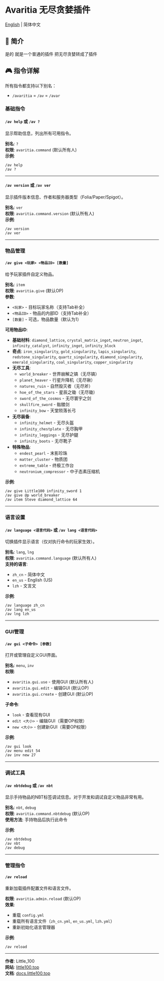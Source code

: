 # Avaritia 无尽贪婪插件

[English](README_EN.md) | 简体中文

## 📖 简介

是的 就是一个普通的插件 把无尽贪婪转成了插件

## 🎮 指令详解

所有指令都支持以下别名：
- `/avaritia` = `/av` = `/avar`

### 基础指令

#### `/av help` 或 `/av ?`
显示帮助信息，列出所有可用指令。

**别名**: `?`  
**权限**: `avaritia.command` (默认所有人)  
**示例**:
```
/av help
/av ?
```

---

#### `/av version` 或 `/av ver`
显示插件版本信息、作者和服务器类型（Folia/Paper/Spigot）。

**别名**: `ver`  
**权限**: `avaritia.command.version` (默认所有人)  
**示例**:
```
/av version
/av ver
```

---

### 物品管理

#### `/av give <玩家> <物品ID> [数量]`
给予玩家插件自定义物品。

**别名**: `item`  
**权限**: `avaritia.give` (默认OP)  
**参数**:
- `<玩家>` - 目标玩家名称（支持Tab补全）
- `<物品ID>` - 物品的内部ID（支持Tab补全）
- `[数量]` - 可选，物品数量（默认为1）

**可用物品ID**:
- **基础材料**: `diamond_lattice`, `crystal_matrix_ingot`, `neutron_ingot`, `infinity_catalyst`, `infinity_ingot`, `infinity_block`
- **奇点**: `iron_singularity`, `gold_singularity`, `lapis_singularity`, `redstone_singularity`, `quartz_singularity`, `diamond_singularity`, `emerald_singularity`, `coal_singularity`, `copper_singularity`
- **无尽工具**: 
  - `world_breaker` - 世界崩解之镐（无尽镐）
  - `planet_heaver` - 行星升降机（无尽锹）
  - `natures_ruin` - 自然毁灭者（无尽斧）
  - `hoe_of_the_stars` - 星辰之锄（无尽锄）
  - `sword_of_the_cosmos` - 无尽寰宇之剑
  - `skullfire_sword` - 骷髅剑
  - `infinity_bow` - 天堂陨落长弓
- **无尽装备**: 
  - `infinity_helmet` - 无尽头盔
  - `infinity_chestplate` - 无尽胸甲
  - `infinity_leggings` - 无尽护腿
  - `infinity_boots` - 无尽靴子
- **特殊物品**: 
  - `endest_pearl` - 末影珍珠
  - `matter_cluster` - 物质团
  - `extreme_table` - 终极工作台
  - `neutronium_compressor` - 中子态素压缩机

**示例**:
```
/av give Little100 infinity_sword 1
/av give @p world_breaker
/av item Steve diamond_lattice 64
```

---

### 语言设置

#### `/av language <语言代码>` 或 `/av lang <语言代码>`
切换插件显示语言（仅对执行命令的玩家生效）。

**别名**: `lang`, `lng`  
**权限**: `avaritia.command.language` (默认所有人)  
**支持的语言**:
- `zh_cn` - 简体中文
- `en_us` - English (US)
- `lzh` - 文言文

**示例**:
```
/av language zh_cn
/av lang en_us
/av lng lzh
```

---

### GUI管理

#### `/av gui <子命令> [参数]`
打开或管理自定义GUI界面。

**别名**: `menu`, `inv`  
**权限**: 
- `avaritia.gui.use` - 使用GUI (默认所有人)
- `avaritia.gui.edit` - 编辑GUI (默认OP)
- `avaritia.gui.create` - 创建GUI (默认OP)

**子命令**:
- `look` - 查看现有GUI
- `edit <大小>` - 编辑GUI（需要OP权限）
- `new <大小>` - 创建新GUI（需要OP权限）

**示例**:
```
/av gui look
/av menu edit 54
/av inv new 27
```

---

### 调试工具

#### `/av nbtdebug` 或 `/av nbt`
显示手持物品的NBT标签调试信息。对于开发和调试自定义物品非常有用。

**别名**: `nbt`, `debug`  
**权限**: `avaritia.command.nbtdebug` (默认OP)  
**使用方法**: 手持物品后执行此命令

**示例**:
```
/av nbtdebug
/av nbt
/av debug
```

---

### 管理指令

#### `/av reload`
重新加载插件配置文件和语言文件。

**权限**: `avaritia.admin.reload` (默认OP)  
**效果**:
- 重载 `config.yml`
- 重载所有语言文件（`zh_cn.yml`, `en_us.yml`, `lzh.yml`）
- 重新初始化语言管理器

**示例**:
```
/av reload
```

---

**作者**: Little_100  
**网站**: [little100.top](https://little100.top)  
**文档**: [docs.little100.top](https://docs.little100.top/guide/avaritia/)  

